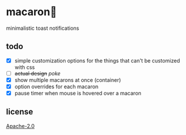 # macaron🍩

minimalistic toast notifications

## todo

- [x] simple customization options for the things that can't be customized with css
- [ ] ~~actual design~~ _poke_
- [x] show multiple macarons at once (container)
- [x] option overrides for each macaron
- [x] pause timer when mouse is hovered over a macaron

## license

[Apache-2.0](LICENSE)